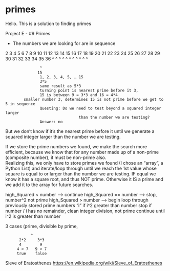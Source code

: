 # primes
Hello.
This is a solution to finding primes

Project E - #9 Primes

* The numbers we are looking for are in sequence

2 3 4 5 6 7 8 9 10 11 12 13 14 15 16 17 18 19 20 21 22 23 24 25 26 27 28 29 30 31 32 33 34 35 36
^ ^   ^   ^        ^      ^          ^     ^	         ^                  ^     ^

				   ^
				  15
				   1, 2, 3, 4, 5, … 15
				   3*5
				   same result as 5*3
				   turning point is nearest prime before it 3, 
				   15 is between 9 = 3*3 and 16 = 4*4
			smaller number 3, determines 15 is not prime before we get to 5 in sequence
				   Questing: Do we need to test beyond a squared integer larger 		
				                    than the number we are testing?
				   Answer: no
		 
But we don’t know if it’s the nearest prime before it until we generate a squared integer larger than the number we are testing.

If we store the prime numbers we found, we make the search more efficient, because we know that for any number made up of a non-prime (composite number), it must be non-prime also.  
Realizing this, we only have to store primes we found (I chose an “array”, a Python List) and iterate/loop through until we reach the 1st value whose square is equal to or larger than the number we are testing.  IF equal we know it has a square root, and thus NOT prime.   Otherwise it IS a prime and we add it to the array for future searches.

high_Squared < number  	  —>	continue
high_Squared == number   	—>	stop, number^2 not prime
high_Squared > number	    —>	begin loop through previously stored prime numbers “i”
	                    				if i^2 greater than number stop
			                  		  if number / i has no remainder, clean integer division, not prime
		                    			continue until i^2 is greater than number


3 cases (prime, divisible by prime,

               ^
          2*2     3*3                                     
          4        9
         4 < 7   9 < 7
         true    false
            


Sieve of Eratosthenes
https://en.wikipedia.org/wiki/Sieve_of_Eratosthenes
